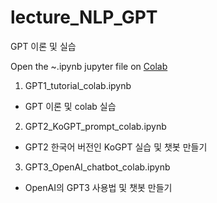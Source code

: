 # lecture_NLP_GPT
GPT 이론 및 실습

Open the ~.ipynb jupyter file on [Colab](https://colab.research.google.com/)


1. GPT1_tutorial_colab.ipynb
  - GPT 이론 및 colab 실습

2. GPT2_KoGPT_prompt_colab.ipynb
  - GPT2 한국어 버전인 KoGPT 실습 및 챗봇 만들기

3. GPT3_OpenAI_chatbot_colab.ipynb
  - OpenAI의 GPT3 사용법 및 챗봇 만들기
